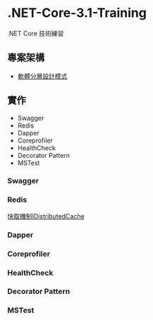 # .NET-Core-3.1-Training
.NET Core 技術練習

## 專案架構
 - [軟體分層設計模式](https://raychiutw.github.io/2019/%E9%9A%A8%E6%89%8B-Design-Pattern-2-%E8%BB%9F%E9%AB%94%E5%88%86%E5%B1%A4%E8%A8%AD%E8%A8%88%E6%A8%A1%E5%BC%8F-Software-Layered-Architecture-Pattern/)

## 實作
 - Swagger
 - Redis
 - Dapper
 - Coreprofiler
 - HealthCheck
 - Decorator Pattern
 - MSTest
 ### Swagger
 ### Redis
 [快取機制IDistributedCache](https://johncode-1.gitbook.io/.net-core/kuai-qu-ji-zhi-idistributedcache)
 ### Dapper
 ### Coreprofiler
 ### HealthCheck
 ### Decorator Pattern
 ### MSTest
